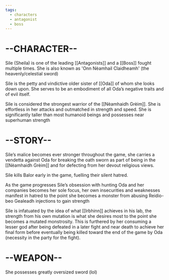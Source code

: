 ```yaml
---
tags:
  - characters
  - antagonist
  - boss
---
```

# --CHARACTER--
Sile (Sheila) is one of the leading [[Antagonists]] and a [[Boss]] fought multiple times. She is also known as 'Onn Nèamhail Claidheamh' (the heavenly/celestial sword)

Sile is the petty and vindictive older sister of [[Oda]] of whom she looks down upon. She serves to be an embodiment of all Oda’s negative traits and of evil itself. 

Sile is considered the strongest warrior of the [[Nèamhaidh Grèim]]. She is effortless in her attacks and outmatched in strength and speed. She is significantly taller than most humanoid beings and possesses near superhuman strength 
# --STORY--
Sile’s malice becomes ever stronger throughout the game, she carries a vendetta against Oda for breaking the oath sworn as part of being in the [[Nèamhaidh Grèim]] and for defecting from her devout religious views.

Sile kills Balor early in the game, fuelling their silent hatred. 

As the game progresses Sile’s obsession with hunting Oda and her companies becomes her sole focus, her own insecurities and weaknesses manifest in hatred to the point she becomes a monster from abusing Reidio-beo Gealeadh injections to gain strength

Sile is infatuated by the idea of what [[Irbhinn]] achieves in his lab, the strength from his own mutation is what she desires most to the point she becomes a mutated monstrosity. 
This is furthered by her consuming a lesser god after being defeated in a later fight and near death to achieve her final form before eventually being killed toward the end of the game by Oda (necessity in the party for the fight).

# --WEAPON--
She possesses  greatly oversized sword (lol)